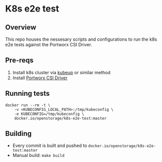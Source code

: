 # K8s e2e test

## Overview

This repo houses the nessesary scripts and configurations to run the k8s e2e tests against the Portworx CSI Driver.

## Pre-reqs
1. Install k8s cluster via [kubeup](https://github.com/lpabon/kubeup) or similar method
2. Install [Portworx CSI Driver](https://docs.portworx.com/portworx-install-with-kubernetes/storage-operations/csi/)

## Running tests
```
docker run --rm -t \
	-v <KUBECONFIG_LOCAL_PATH>:/tmp/kubeconfig \
	-e KUBECONFIG=/tmp/kubeconfig \
	docker.io/openstorage/k8s-e2e-test:master
```

## Building 
* Every commit is built and pushed to `docker.io/openstorage/k8s-e2e-test:master`
* Manual build: `make build`
